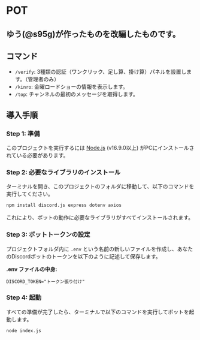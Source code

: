 # POT
## ゆう(@s95g)が作ったものを改編したものです。

## コマンド

*   `/verify`: 3種類の認証（ワンクリック、足し算、掛け算）パネルを設置します。（管理者のみ）
*   `/kinro`: 金曜ロードショーの情報を表示します。
*   `/top`: チャンネルの最初のメッセージを取得します。

## 導入手順

### Step 1: 準備

このプロジェクトを実行するには [Node.js](https://nodejs.org/) (v16.9.0以上) がPCにインストールされている必要があります。

### Step 2: 必要なライブラリのインストール

ターミナルを開き、このプロジェクトのフォルダに移動して、以下のコマンドを実行してください。

```bash
npm install discord.js express dotenv axios
```

これにより、ボットの動作に必要なライブラリがすべてインストールされます。

### Step 3: ボットトークンの設定

プロジェクトフォルダ内に `.env` という名前の新しいファイルを作成し、あなたのDiscordボットのトークンを以下のように記述して保存します。

**.env ファイルの中身:**
```
DISCORD_TOKEN="トークン張り付け"
```

### Step 4: 起動

すべての準備が完了したら、ターミナルで以下のコマンドを実行してボットを起動します。

```bash
node index.js
```
